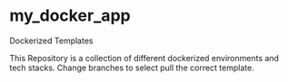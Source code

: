 # my_docker_app
Dockerized Templates

This Repository is a collection of different dockerized environments and tech stacks.
Change branches to select pull the correct template.
